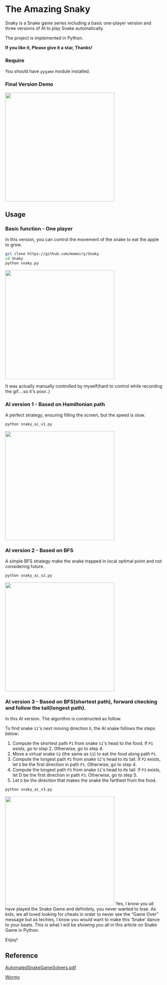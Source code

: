 # The Amazing Snaky

Snaky is a Snake game series including a basic one-player version and three versions of AI to play Snake automatically.

The project is implemented in Python.

**If you like it, Please give it a star, Thanks!**
### Require

You should have `pygame` module installed.

### Final Version Demo

<img src="./images/snaky_ai_v3.gif" width="350">

## Usage

### Basic function - One player

In this version, you can control the movement of the snake to eat the apple to grow.

```bash
git clone https://github.com/memoiry/Snaky
cd Snaky
python snaky.py
```

<img src="https://ooo.0o0.ooo/2017/03/19/58ce1d1270940.gif" width="350">

It was actually manually controlled by myself(hard to control while recording the gif....so it's poor..)




### AI version 1 - Based on Hamiltonian path

A perfect strategy, ensuring filling the screen, but the speed is slow.

```bash
python snaky_ai_v1.py
```

<img src="./images/snaky_ai_v1.gif" width="350">


### AI version 2 - Based on BFS

A simple BFS strategy make the snake trapped in local optimal point and not considering future.

```bash
python snaky_ai_v2.py
```

<img src="./images/snaky_ai_v2.gif" width="350">



### AI version 3 - Based on BFS(shortest path), forward checking and follow the tail(longest path).

In this AI version. The algorithm is constructed as follow.

To find snake `S1`'s next moving direction `D`, the AI snake follows the steps below:

1. Compute the shortest path `P1` from snake `S1`'s head to the food. If `P1` exists, go to step 2. Otherwise, go to step 4.
2. Move a virtual snake `S2` (the same as `S1`) to eat the food along path `P1`.
3. Compute the longest path `P2` from snake `S2`'s head to its tail. If `P2` exists, let `D` be the first direction in path `P1`. Otherwise, go to step 4.
4. Compute the longest path `P3` from snake `S1`'s head to its tail. If `P3` exists, let D be the first direction in path `P3`. Otherwise, go to step 5.
5. Let `D` be the direction that makes the snake the farthest from the food.

```bash
python snaky_ai_v3.py
```

<img src="./images/snaky_ai_v3.gif" width="350">
Yes, I know you all have played the Snake Game and definitely, you never wanted to lose. As kids, we all loved looking for cheats in order to never see the “Game Over” message but as techies, I know you would want to make this ‘Snake’ dance to your beats. This is what I will be showing you all in this article on Snake Game in Python.

Enjoy!

## Reference

[AutomatedSnakeGameSolvers.pdf](http://sites.uci.edu/joana1/files/2016/12/AutomatedSnakeGameSolvers)

[Wormy](https://github.com/asweigart/making-games-with-python-and-pygame/blob/master/wormy/wormy.py)

